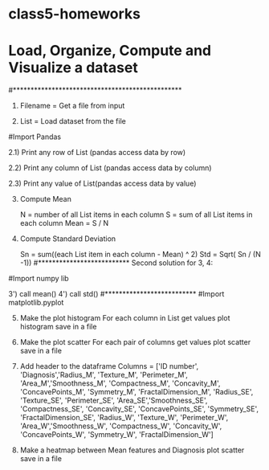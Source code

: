 # class5-homeworks
# Load, Organize, Compute and Visualize a dataset
#************************************************

1) Filename = Get a file from input

2) List = Load dataset from the file

#Import Pandas

   2.1) Print any row of List (pandas access data by row)
        
   2.2) Print any column of List (pandas access data by column)

   2.3) Print any value of List(pandas access data by value)

3) Compute Mean

   N = number of all List items in each column
   S = sum of all List items in each column 
   Mean = S / N


4) Compute Standard Deviation

   Sn  = sum((each List item in each column - Mean) ^ 2)
   Std = Sqrt( Sn / (N -1))
#**************************
Second solution for 3, 4:

#Import numpy lib

3') call mean()
4') call std() 
#**************************
#Import matplotlib.pyplot

5) Make the plot histogram 
   For each column in List 
       get values
       plot histogram
       save in a file
  
6) Make the plot scatter
   For each pair of columns
       get values
       plot scatter
       save in a file

7) Add header to the dataframe
       Columns = ['ID number',
                  'Diagnosis','Radius_M', 'Texture_M', 'Perimeter_M', 'Area_M','Smoothness_M', 'Compactness_M', 'Concavity_M', 'ConcavePoints_M', 'Symmetry_M', 'FractalDimension_M',
                  'Radius_SE', 'Texture_SE', 'Perimeter_SE', 'Area_SE','Smoothness_SE', 'Compactness_SE', 'Concavity_SE', 'ConcavePoints_SE', 'Symmetry_SE', 'FractalDimension_SE',	
                  'Radius_W', 'Texture_W', 'Perimeter_W', 'Area_W','Smoothness_W', 'Compactness_W', 'Concavity_W', 'ConcavePoints_W', 'Symmetry_W', 'FractalDimension_W']

8) Make a heatmap between Mean features and Diagnosis
       plot scatter
       save in a file
